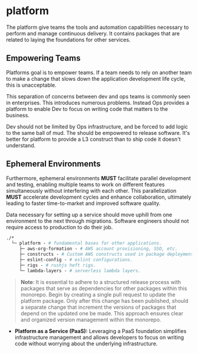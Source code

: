 # platform

The platform give teams the tools and automation capabilities necessary to
perform and manage continuous delivery. It contains packages that are related to
laying the foundations for other services.

## Empowering Teams

Platforms goal is to empower teams. If a team needs to rely on another team to
make a change that slows down the application development life cycle, this is
unacceptable.

This separation of concerns between dev and ops teams is commonly seen in
enterprises. This introduces numerous problems. Instead Ops provides a platform
to enable Dev to focus on writing code that matters to the business.

Dev should not be limited by Ops infrastructure, and be forced to add logic to
the same ball of mud. The should be empowered to release software. It's better
for platform to provide a L3 construct than to ship code it doesn't understand.

## Ephemeral Environments

Furthermore, ephemeral environments **MUST** facilitate parallel development and
testing, enabling multiple teams to work on different features simultaneously
without interfering with each other. This parallelization **MUST** accelerate
development cycles and enhance collaboration, ultimately leading to faster
time-to-market and improved software quality.

Data necessary for setting up a service should move uphill from one environment
to the next through migrations. Software engineers should not require access to
production to do their job.

```graphql
./*
  └─ platform - # fundamental bases for other applications.
     ├─ aws-org-formation - # AWS account provisioning, SSO, etc.
     ├─ constructs - # Custom AWS constructs used in package deployments.
     ├─ eslint-config - # eslint configurations.
     ├─ rigs - # rushjs heft rigs.
     └─ lambda-layers - # serverless lambda layers.
```

> **Note**: It is essential to adhere to a structured release process with
> packages that serve as dependencies for other packages within this monorepo.
> Begin by creating a single pull request to update the platform package. Only
> after this change has been published, should a separate change that increment
> the versions of packages that depend on the updated one be made. This approach
> ensures clear and organized version management within the monorepo.

- **Platform as a Service (PaaS):** Leveraging a PaaS foundation simplifies
  infrastructure management and allows developers to focus on writing code
  without worrying about the underlying infrastructure.
